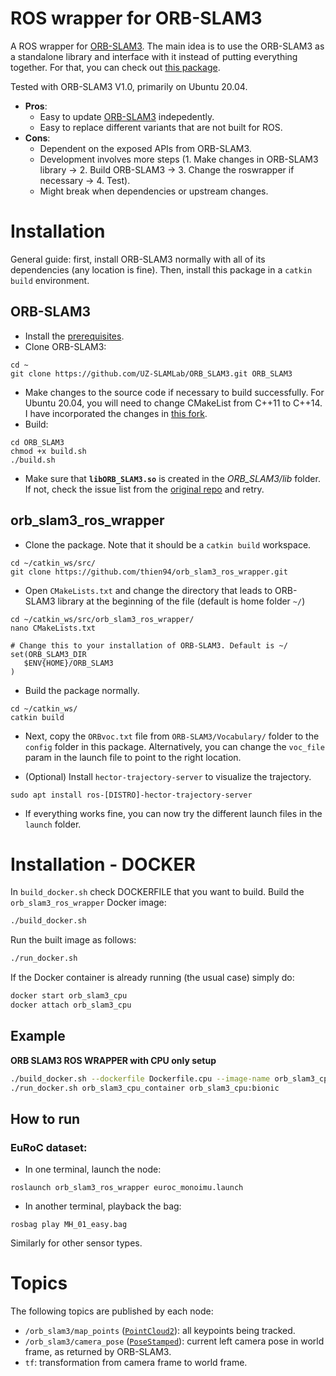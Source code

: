 # ROS wrapper for ORB-SLAM3

A ROS wrapper for [ORB-SLAM3](https://github.com/UZ-SLAMLab/ORB_SLAM3). The main idea is to use the ORB-SLAM3 as a standalone library and interface with it instead of putting everything together. For that, you can check out [this package](https://github.com/thien94/orb_slam_3_ros).

Tested with ORB-SLAM3 V1.0, primarily on Ubuntu 20.04.

- **Pros**:
  - Easy to update [ORB-SLAM3](https://github.com/UZ-SLAMLab/ORB_SLAM3#orb-slam3) indepedently.
  - Easy to replace different variants that are not built for ROS.
- **Cons**:
  - Dependent on the exposed APIs from ORB-SLAM3.
  - Development involves more steps (1. Make changes in ORB-SLAM3 library -> 2. Build ORB-SLAM3 -> 3. Change the roswrapper if necessary -> 4. Test).
  - Might break when dependencies or upstream changes.


# Installation

General guide: first, install ORB-SLAM3 normally with all of its dependencies (any location is fine). Then, install this package in a ```catkin build``` environment.
## ORB-SLAM3

- Install the [prerequisites](https://github.com/UZ-SLAMLab/ORB_SLAM3#2-prerequisites).
- Clone ORB-SLAM3:
```
cd ~
git clone https://github.com/UZ-SLAMLab/ORB_SLAM3.git ORB_SLAM3
```
- Make changes to the source code if necessary to build successfully. For Ubuntu 20.04, you will need to change CMakeList from C++11 to C++14. I have incorporated the changes in [this fork](
https://github.com/thien94/ORB_SLAM3).
- Build:
```
cd ORB_SLAM3
chmod +x build.sh
./build.sh
```
- Make sure that **`libORB_SLAM3.so`** is created in the *ORB_SLAM3/lib* folder. If not, check the issue list from the [original repo](https://github.com/UZ-SLAMLab/ORB_SLAM3/issues) and retry.

## orb_slam3_ros_wrapper

- Clone the package. Note that it should be a `catkin build` workspace.
```
cd ~/catkin_ws/src/
git clone https://github.com/thien94/orb_slam3_ros_wrapper.git
```

- Open `CMakeLists.txt` and change the directory that leads to ORB-SLAM3 library at the beginning of the file (default is home folder `~/`)
```
cd ~/catkin_ws/src/orb_slam3_ros_wrapper/
nano CMakeLists.txt

# Change this to your installation of ORB-SLAM3. Default is ~/
set(ORB_SLAM3_DIR
   $ENV{HOME}/ORB_SLAM3
)
```

- Build the package normally.
```
cd ~/catkin_ws/
catkin build
```

- Next, copy the `ORBvoc.txt` file from `ORB-SLAM3/Vocabulary/` folder to the `config` folder in this package. Alternatively, you can change the `voc_file` param in the launch file to point to the right location.

- (Optional) Install `hector-trajectory-server` to visualize the trajectory.
```
sudo apt install ros-[DISTRO]-hector-trajectory-server
```

- If everything works fine, you can now try the different launch files in the `launch` folder.

# Installation - DOCKER

In ```build_docker.sh``` check DOCKERFILE that you want to build.
Build the ```orb_slam3_ros_wrapper``` Docker image:
```bash
./build_docker.sh
```

Run the built image as follows:
```bash
./run_docker.sh
```

If the Docker container is already running (the usual case) simply do:
```bash
docker start orb_slam3_cpu
docker attach orb_slam3_cpu
```

## Example

**ORB SLAM3 ROS WRAPPER with CPU only setup**

```bash
./build_docker.sh --dockerfile Dockerfile.cpu --image-name orb_slam3_cpu
./run_docker.sh orb_slam3_cpu_container orb_slam3_cpu:bionic
```

## How to run

### EuRoC dataset:

- In one terminal, launch the node:
```
roslaunch orb_slam3_ros_wrapper euroc_monoimu.launch
```
- In another terminal, playback the bag:
```
rosbag play MH_01_easy.bag
```
Similarly for other sensor types.

# Topics
The following topics are published by each node:
- `/orb_slam3/map_points` ([`PointCloud2`](http://docs.ros.org/en/melodic/api/sensor_msgs/html/msg/PointCloud2.html)): all keypoints being tracked.
- `/orb_slam3/camera_pose` ([`PoseStamped`](http://docs.ros.org/en/melodic/api/geometry_msgs/html/msg/PoseStamped.html)): current left camera pose in world frame, as returned by ORB-SLAM3.
- `tf`: transformation from camera frame to world frame.
